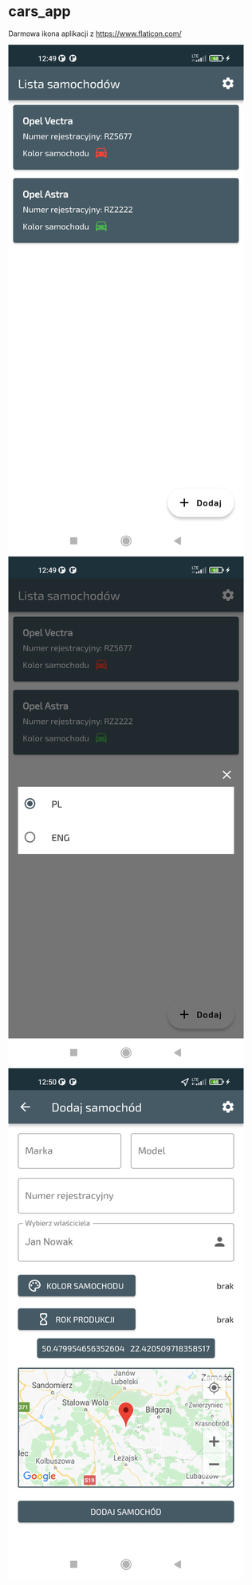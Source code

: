 # cars_app

Darmowa ikona aplikacji z https://www.flaticon.com/

![1](screenshots/photo_1.jpg)
![2](screenshots/photo_2.jpg)
![3](screenshots/photo_3.jpg)